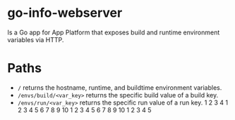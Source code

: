 # go-info-webserver
Is a Go app for App Platform that exposes build and runtime environment variables via HTTP.

# Paths
- `/` returns the hostname, runtime, and buildtime environment variables.
- `/envs/build/<var_key>` returns the specific build value of a build key.
- `/envs/run/<var_key>` returns the specific run value of a run key.
1
2
3
4
1
2
3
4
5
6
7
8
9
10
1
2
3
4
5
6
7
8
9
10
1
2
3
4
5
